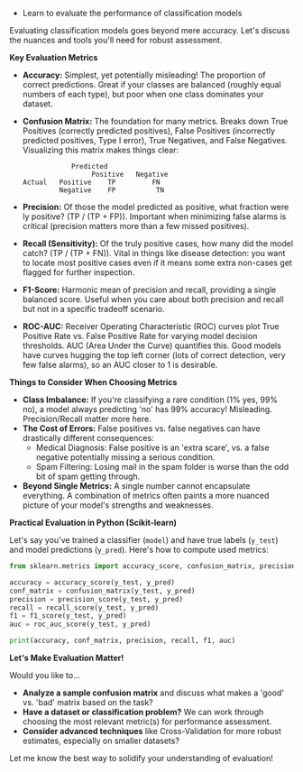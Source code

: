 - Learn to evaluate the performance of classification models

Evaluating classification models goes beyond mere accuracy. Let's discuss the nuances and tools you'll need for robust assessment.

**Key Evaluation Metrics**

* **Accuracy:** Simplest, yet potentially misleading! The proportion of correct predictions. Great if your classes are balanced (roughly equal numbers of each type), but poor when one class dominates your dataset. 

* **Confusion Matrix:** The foundation for many metrics. Breaks down True Positives (correctly predicted positives), False Positives (incorrectly predicted positives, Type I error), True Negatives, and False Negatives. Visualizing this matrix makes things clear:

    ```
                Predicted    
                     Positive   Negative
    Actual   Positive    TP         FN
             Negative    FP          TN
    ```

* **Precision:** Of those the model predicted as positive, what fraction were ly positive? (TP / (TP + FP)).  Important when minimizing false alarms is critical (precision matters more than a few missed positives).

* **Recall (Sensitivity):** Of the truly positive cases, how many did the model catch? (TP / (TP + FN)).   Vital in things like disease detection: you want to locate most positive cases even if it means  some extra non-cases get flagged for further inspection.

* **F1-Score:** Harmonic mean of precision and recall, providing a single balanced score. Useful when you care about both precision and recall but not in a specific tradeoff scenario.

* **ROC-AUC:** Receiver Operating Characteristic (ROC) curves plot True Positive Rate vs. False Positive Rate for varying model decision thresholds. AUC (Area Under the Curve) quantifies this. Good models have curves hugging the top left corner (lots of correct detection, very few false alarms), so an AUC closer to 1 is desirable.

**Things to Consider When Choosing Metrics**

* **Class Imbalance:**  If you're classifying a rare condition (1% yes, 99% no), a model always predicting  'no' has  99% accuracy! Misleading. Precision/Recall matter more here.
* **The Cost of Errors:** False positives vs. false negatives can have  drastically different consequences:
    * Medical Diagnosis: False positive is an 'extra scare', vs. a false negative potentially missing a serious condition. 
    * Spam Filtering:  Losing  mail in the spam folder is worse than the odd bit of spam getting through. 
* **Beyond Single Metrics:** A single number cannot encapsulate everything. A combination of metrics often paints a more nuanced picture of your model's strengths and weaknesses.

**Practical Evaluation in Python (Scikit-learn)**

Let's say you've trained a classifier (`model`) and have true labels (`y_test`) and model predictions (`y_pred`). Here's how to compute  used metrics:

```python
from sklearn.metrics import accuracy_score, confusion_matrix, precision_score, recall_score, f1_score, roc_auc_score

accuracy = accuracy_score(y_test, y_pred)
conf_matrix = confusion_matrix(y_test, y_pred)
precision = precision_score(y_test, y_pred)
recall = recall_score(y_test, y_pred)
f1 = f1_score(y_test, y_pred)
auc = roc_auc_score(y_test, y_pred)

print(accuracy, conf_matrix, precision, recall, f1, auc)
```

**Let's Make Evaluation Matter!**

Would you like to...

* **Analyze a sample confusion matrix** and discuss what makes a 'good' vs. 'bad' matrix based on the task?
* **Have a dataset or classification problem?** We can work through choosing the most relevant metric(s) for performance assessment.
* **Consider advanced techniques** like Cross-Validation for more robust estimates, especially on smaller datasets?

Let me know the best way to solidify your understanding of evaluation! 
